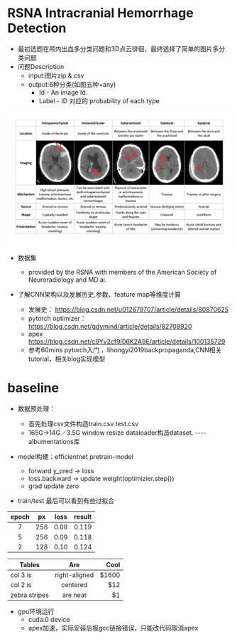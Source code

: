 # RSNA Intracranial Hemorrhage Detection

- 最初选题在颅内出血多分类问题和3D点云徘徊，最终选择了简单的图片多分类问题
- 问题Description
    - input:图片zip & csv
    - output:6种分类(如图五种+any)
        - Id - An image Id. 
        - Label - ID 对应的 probability of each type

![images](https://github.com/violetymr/kaggle_RSNA/blob/master/image/classes.png)

- 数据集
    - provided by the RSNA with members of the American Society of Neuroradiology and MD.ai.
    
- 了解CNN架构以及发展历史,参数、feature map等维度计算
    - 发展史： https://blog.csdn.net/u012679707/article/details/80870625
    - pytorch optimizer： https://blog.csdn.net/gdymind/article/details/82708920
    - apex https://blog.csdn.net/c9Yv2cf9I06K2A9E/article/details/100135729
    - 参考60mins pytorch入门 ，lihongyi2019backpropaganda,CNN相关tutorial，相关blog实现模型
    
# baseline

   - 数据预处理：
        - 首先处理csv文件构造train.csv test.csv
        - 165G->14G／3.5G  window resize dataloader构造dataset. ----albumentations库
  
   - model构建：efficientnet pretrain-model 
        - forward y_pred -> loss
        - loss.backward -> update weight(optimizier.step())
        - grad update zero
       
   - train/test  最后可以看到有些过拟合
   
| epoch | px | loss | result |
|:-----:|:--:|:----:|:------:|
| 7     | 256| 0.08 | 0.119  |    
| 5     | 256| 0.09 | 0.118  |
| 2     | 128| 0.10 | 0.124  |
        
|Tables         | Are           | Cool  |
| ------------- |:-------------:| -----:|
| col 3 is      | right-aligned | $1600 |
| col 2 is      | centered      |   $12 |
| zebra stripes | are neat      |    $1 |
        
   - gpu环境运行 
        - cuda:0 device
        - apex加速，实际安装后报gcc链接错误，只能改代码取消apex






